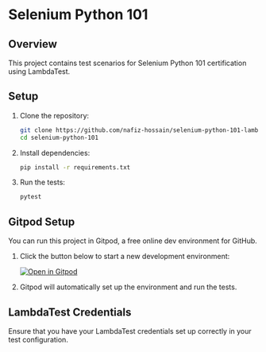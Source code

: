 
# Selenium Python 101

## Overview

This project contains test scenarios for Selenium Python 101 certification using LambdaTest.

## Setup

1. Clone the repository:
    ```bash
    git clone https://github.com/nafiz-hossain/selenium-python-101-lambdatest.git
    cd selenium-python-101
    ```

2. Install dependencies:
    ```bash
    pip install -r requirements.txt
    ```

3. Run the tests:
    ```bash
    pytest
    ```

## Gitpod Setup

You can run this project in Gitpod, a free online dev environment for GitHub.

1. Click the button below to start a new development environment:

    [![Open in Gitpod](https://gitpod.io/button/open-in-gitpod.svg)](https://gitpod.io/#https://github.com/nafiz-hossain/selenium-python-101-lambdatest)

2. Gitpod will automatically set up the environment and run the tests.

## LambdaTest Credentials

Ensure that you have your LambdaTest credentials set up correctly in your test configuration.